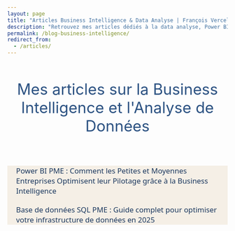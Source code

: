 ```yaml
---
layout: page
title: "Articles Business Intelligence & Data Analyse | François Vercellotti"  # titre SEO pour <title>
description: "Retrouvez mes articles dédiés à la data analyse, Power BI, reporting automatisé et aux bonnes pratiques pour PME et startups."
permalink: /blog-business-intelligence/
redirect_from:
  - /articles/
---
```


<style>
/* Masquer le titre automatique de Jekyll */
.page-header h1:first-of-type,
h1.page-title,
.post-title,
.entry-title {
  display: none !important;
}
  .article-list {
  max-width: 800px;
  margin: 50px auto;
  padding: 0 20px;
  font-family: 'Segoe UI', Arial, sans-serif;
  background: #f5efe6;
  color: #333;
}

.article-list h1 {
  color: #2c5282;
  margin-bottom: 25px;
  font-weight: 700;
}

.article-list ul {
  list-style: none;
  padding: 0;
}

.article-list li {
  margin-bottom: 20px;
  font-size: 1.2em;
}

.article-list a {
  color: #1a365d;
  text-decoration: none;
  transition: color 0.2s ease;
}

.article-list a:hover {
  color: #12263a;
  text-decoration: underline;
}
</style>

<body>
<div class="page-header" style="text-align: center; padding: 40px 0 20px 0;">
  <h1 style="font-size: 22px; color: #007BFF; font-weight: bold;">
    Mes articles sur la Business Intelligence et l'Analyse de Données
  </h1>
  <p style="color: #2c5282; font-size: 2.5em; margin: 0;">
     Mes articles sur la Business Intelligence et l'Analyse de Données
  </p>
</div>
<div class="article-list">
  <ul>
    <li>
      <a href="{{ '/articles/power-bi-pme/' | relative_url }}">
        Power BI PME : Comment les Petites et Moyennes Entreprises Optimisent leur Pilotage grâce à la Business Intelligence
      </a>
    </li>
    <li>
      <a href="{{ '/articles/bdd_sql_pme/' | relative_url }}">
        Base de données SQL PME : Guide complet pour optimiser votre infrastructure de données en 2025
      </a>
    </li>
  </ul>
</div>
<body>
